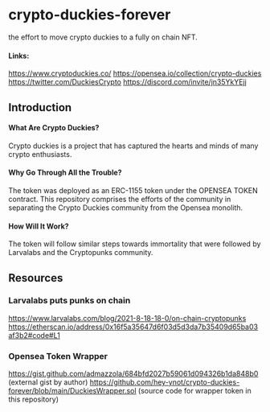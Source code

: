 # crypto-duckies-forever
the effort to move crypto duckies to a fully on chain NFT.


#### Links:
https://www.cryptoduckies.co/
https://opensea.io/collection/crypto-duckies
https://twitter.com/DuckiesCrypto
https://discord.com/invite/jn35YkYEjj


## Introduction

#### What Are Crypto Duckies?
Crypto duckies is a project that has captured the hearts and minds of many crypto enthusiasts. 


#### Why Go Through All the Trouble?
The token was deployed as an ERC-1155 token under the OPENSEA TOKEN contract.
This repository comprises the efforts of the community in separating the Crypto Duckies community from the Opensea monolith. 

#### How Will It Work?
The token will follow similar steps towards immortality that were followed by Larvalabs and the Cryptopunks community.


## Resources

### Larvalabs puts punks on chain
https://www.larvalabs.com/blog/2021-8-18-18-0/on-chain-cryptopunks
https://etherscan.io/address/0x16f5a35647d6f03d5d3da7b35409d65ba03af3b2#code#L1


### Opensea Token Wrapper


https://gist.github.com/admazzola/684bfd2027b59061d094326b1da848b0 (external gist by author)
https://github.com/hey-ynot/crypto-duckies-forever/blob/main/DuckiesWrapper.sol (source code for wrapper token in this repository)



